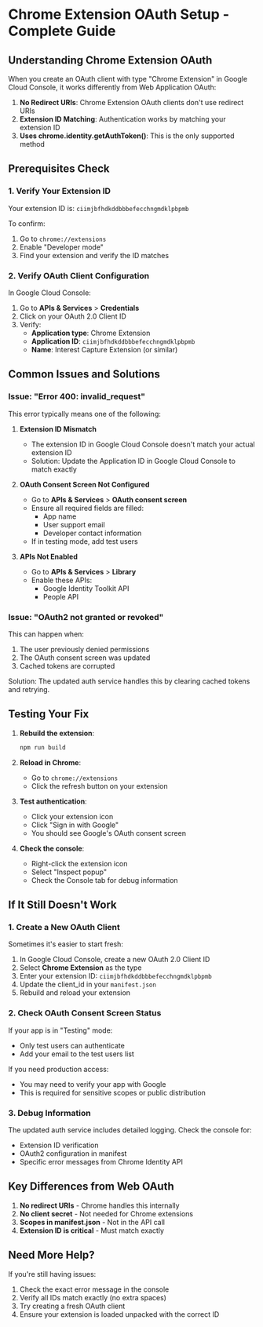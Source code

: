 # Chrome Extension OAuth Setup - Complete Guide

## Understanding Chrome Extension OAuth

When you create an OAuth client with type "Chrome Extension" in Google Cloud Console, it works differently from Web Application OAuth:

1. **No Redirect URIs**: Chrome Extension OAuth clients don't use redirect URIs
2. **Extension ID Matching**: Authentication works by matching your extension ID
3. **Uses chrome.identity.getAuthToken()**: This is the only supported method

## Prerequisites Check

### 1. Verify Your Extension ID
Your extension ID is: `ciimjbfhdkddbbbefecchngmdklpbpmb`

To confirm:
1. Go to `chrome://extensions`
2. Enable "Developer mode"
3. Find your extension and verify the ID matches

### 2. Verify OAuth Client Configuration

In Google Cloud Console:
1. Go to **APIs & Services** > **Credentials**
2. Click on your OAuth 2.0 Client ID
3. Verify:
   - **Application type**: Chrome Extension
   - **Application ID**: `ciimjbfhdkddbbbefecchngmdklpbpmb`
   - **Name**: Interest Capture Extension (or similar)

## Common Issues and Solutions

### Issue: "Error 400: invalid_request"

This error typically means one of the following:

1. **Extension ID Mismatch**
   - The extension ID in Google Cloud Console doesn't match your actual extension ID
   - Solution: Update the Application ID in Google Cloud Console to match exactly

2. **OAuth Consent Screen Not Configured**
   - Go to **APIs & Services** > **OAuth consent screen**
   - Ensure all required fields are filled:
     - App name
     - User support email
     - Developer contact information
   - If in testing mode, add test users

3. **APIs Not Enabled**
   - Go to **APIs & Services** > **Library**
   - Enable these APIs:
     - Google Identity Toolkit API
     - People API

### Issue: "OAuth2 not granted or revoked"

This can happen when:
1. The user previously denied permissions
2. The OAuth consent screen was updated
3. Cached tokens are corrupted

Solution: The updated auth service handles this by clearing cached tokens and retrying.

## Testing Your Fix

1. **Rebuild the extension**:
   ```bash
   npm run build
   ```

2. **Reload in Chrome**:
   - Go to `chrome://extensions`
   - Click the refresh button on your extension

3. **Test authentication**:
   - Click your extension icon
   - Click "Sign in with Google"
   - You should see Google's OAuth consent screen

4. **Check the console**:
   - Right-click the extension icon
   - Select "Inspect popup"
   - Check the Console tab for debug information

## If It Still Doesn't Work

### 1. Create a New OAuth Client

Sometimes it's easier to start fresh:

1. In Google Cloud Console, create a new OAuth 2.0 Client ID
2. Select **Chrome Extension** as the type
3. Enter your extension ID: `ciimjbfhdkddbbbefecchngmdklpbpmb`
4. Update the client_id in your `manifest.json`
5. Rebuild and reload your extension

### 2. Check OAuth Consent Screen Status

If your app is in "Testing" mode:
- Only test users can authenticate
- Add your email to the test users list

If you need production access:
- You may need to verify your app with Google
- This is required for sensitive scopes or public distribution

### 3. Debug Information

The updated auth service includes detailed logging. Check the console for:
- Extension ID verification
- OAuth2 configuration in manifest
- Specific error messages from Chrome Identity API

## Key Differences from Web OAuth

1. **No redirect URIs** - Chrome handles this internally
2. **No client secret** - Not needed for Chrome extensions
3. **Scopes in manifest.json** - Not in the API call
4. **Extension ID is critical** - Must match exactly

## Need More Help?

If you're still having issues:
1. Check the exact error message in the console
2. Verify all IDs match exactly (no extra spaces)
3. Try creating a fresh OAuth client
4. Ensure your extension is loaded unpacked with the correct ID